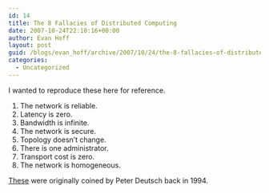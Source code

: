 ```yaml
---
id: 14
title: The 8 Fallacies of Distributed Computing
date: 2007-10-24T22:10:16+00:00
author: Evan Hoff
layout: post
guid: /blogs/evan_hoff/archive/2007/10/24/the-8-fallacies-of-distributed-computing.aspx
categories:
  - Uncategorized
---
```

I wanted to reproduce these here for reference.

  1. The network is reliable.
  2. Latency is zero.
  3. Bandwidth is infinite.
  4. The network is secure.
  5. Topology doesn&#8217;t change.
  6. There is one administrator.
  7. Transport cost is zero.
  8. The network is homogeneous.

<a href="http://michael.toren.net/mirrors/eight-fallacies-of-distributed-computing/" target="_blank">These</a> were originally coined by Peter Deutsch&nbsp;back in 1994.